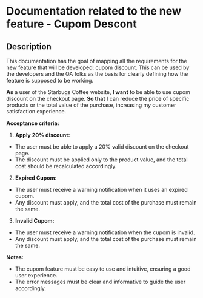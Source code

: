 # Documentation related to the new feature - Cupom Descont


## Description


This documentation has the goal of mapping all the requirements for the new feature that will be developed: cupom discount. This can be used by the developers and the QA folks as the basis for clearly defining how the feature is supposed to be working.


**As** a user of the Starbugs Coffee website,
**I want** to be able to use cupom discount on the checkout page.
**So that** I can reduce the price of specific products or the total value of the purchase, increasing my customer satisfaction experience.


**Acceptance criteria:**


1. **Apply 20% discount:**
- The user must be able to apply a 20% valid discount on the checkout page.
- The discount must be applied only to the product value, and the total cost should be recalculated accordingly.


2. **Expired Cupom:**
- The user must receive a warning notification when it uses an expired cupom.
- Any discount must apply, and the total cost of the purchase must remain the same.


3. **Invalid Cupom:**
- The user must receive a warning notification when the cupom is invalid.
- Any discount must apply, and the total cost of the purchase must remain the same.


**Notes:**

- The cupom feature must be easy to use and intuitive, ensuring a good user experience.
- The error messages must be clear and informative to guide the user accordingly.